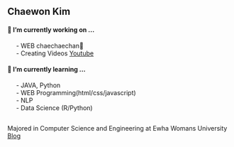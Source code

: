 ## Chaewon Kim 


#### 🔭 I’m currently working on ...  
&nbsp;&nbsp;&nbsp;&nbsp; - WEB chaechaechan🍒  
&nbsp;&nbsp;&nbsp;&nbsp; - Creating Videos [Youtube](https://www.youtube.com/channel/UC2kUVD1FHfNLtZRXI4Xm9Nw/featured)

#### 🌱 I’m currently learning ...  
&nbsp;&nbsp;&nbsp;&nbsp; - JAVA, Python  
&nbsp;&nbsp;&nbsp;&nbsp; - WEB Programming(html/css/javascript)  
&nbsp;&nbsp;&nbsp;&nbsp; - NLP  
&nbsp;&nbsp;&nbsp;&nbsp; - Data Science (R/Python)

##
Majored in Computer Science and Engineering at Ewha Womans University   
[Blog](https://blog.naver.com/cwkim0314)


<!--
**cwkim0314/cwkim0314** is a ✨ _special_ ✨ repository because its `README.md` (this file) appears on your GitHub profile.

Here are some ideas to get you started:

- 🔭 I’m currently working on ...
- 🌱 I’m currently learning ...
- 👯 I’m looking to collaborate on ...
- 🤔 I’m looking for help with ...
- 💬 Ask me about ...
- 📫 How to reach me: ...
- 😄 Pronouns: ...
- ⚡ Fun fact: ...
-->
